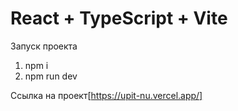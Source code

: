 # React + TypeScript + Vite

Запуск проекта
1. npm i
2. npm run dev

Ссылка на проект[https://upit-nu.vercel.app/]